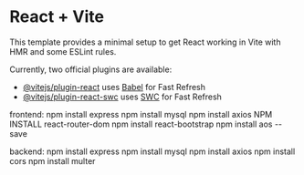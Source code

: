 # React + Vite

This template provides a minimal setup to get React working in Vite with HMR and some ESLint rules.

Currently, two official plugins are available:

- [@vitejs/plugin-react](https://github.com/vitejs/vite-plugin-react/blob/main/packages/plugin-react/README.md) uses [Babel](https://babeljs.io/) for Fast Refresh
- [@vitejs/plugin-react-swc](https://github.com/vitejs/vite-plugin-react-swc) uses [SWC](https://swc.rs/) for Fast Refresh

frontend: npm install express
          npm install mysql
          npm install axios
          NPM INSTALL react-router-dom
          npm install react-bootstrap
          npm install aos --save
          
backend: npm install express
         npm install mysql
         npm install axios
         npm install cors
         npm install multer
